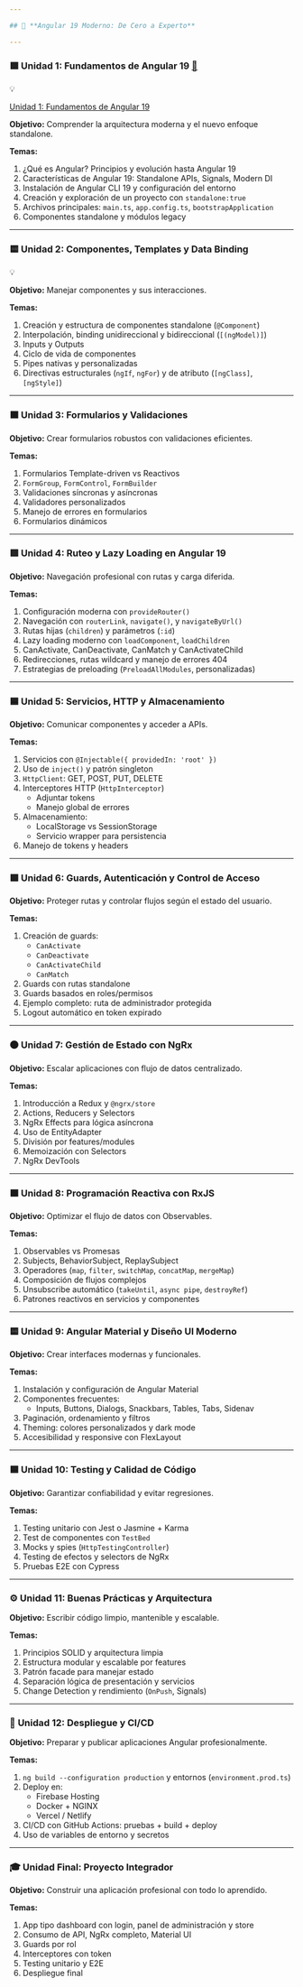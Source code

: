 ```yaml
---

## 🧠 **Angular 19 Moderno: De Cero a Experto**

---
```


### 🟩 **Unidad 1: Fundamentos de Angular 19**  [🔗](https://www.notion.so/Unidad-1-Fundamentos-de-Angular-19-20721760a85f804fa4f8f8de11a075f0?pvs=21)

<aside>
💡

[Unidad 1: Fundamentos de Angular 19](https://www.notion.so/Unidad-1-Fundamentos-de-Angular-19-20721760a85f804fa4f8f8de11a075f0?pvs=21)

**Objetivo:** Comprender la arquitectura moderna y el nuevo enfoque standalone.

**Temas:**

1. ¿Qué es Angular? Principios y evolución hasta Angular 19
2. Características de Angular 19: Standalone APIs, Signals, Modern DI
3. Instalación de Angular CLI 19 y configuración del entorno
4. Creación y exploración de un proyecto con `standalone:true`
5. Archivos principales: `main.ts`, `app.config.ts`, `bootstrapApplication`
6. Componentes standalone y módulos legacy
</aside>

---

### 🟨 **Unidad 2: Componentes, Templates y Data Binding**

<aside>
💡

**Objetivo:** Manejar componentes y sus interacciones.

**Temas:**

1. Creación y estructura de componentes standalone (`@Component`)
2. Interpolación, binding unidireccional y bidireccional (`[(ngModel)]`)
3. Inputs y Outputs
4. Ciclo de vida de componentes
5. Pipes nativas y personalizadas
6. Directivas estructurales (`ngIf`, `ngFor`) y de atributo (`[ngClass]`, `[ngStyle]`)
</aside>

---

### 🟧 **Unidad 3: Formularios y Validaciones**

**Objetivo:** Crear formularios robustos con validaciones eficientes.

**Temas:**

1. Formularios Template-driven vs Reactivos
2. `FormGroup`, `FormControl`, `FormBuilder`
3. Validaciones síncronas y asíncronas
4. Validadores personalizados
5. Manejo de errores en formularios
6. Formularios dinámicos

---

### 🟥 **Unidad 4: Ruteo y Lazy Loading en Angular 19**

**Objetivo:** Navegación profesional con rutas y carga diferida.

**Temas:**

1. Configuración moderna con `provideRouter()`
2. Navegación con `routerLink`, `navigate()`, y `navigateByUrl()`
3. Rutas hijas (`children`) y parámetros (`:id`)
4. Lazy loading moderno con `loadComponent`, `loadChildren`
5. CanActivate, CanDeactivate, CanMatch y CanActivateChild
6. Redirecciones, rutas wildcard y manejo de errores 404
7. Estrategias de preloading (`PreloadAllModules`, personalizadas)

---

### 🟦 **Unidad 5: Servicios, HTTP y Almacenamiento**

**Objetivo:** Comunicar componentes y acceder a APIs.

**Temas:**

1. Servicios con `@Injectable({ providedIn: 'root' })`
2. Uso de `inject()` y patrón singleton
3. `HttpClient`: GET, POST, PUT, DELETE
4. Interceptores HTTP (`HttpInterceptor`)
    - Adjuntar tokens
    - Manejo global de errores
5. Almacenamiento:
    - LocalStorage vs SessionStorage
    - Servicio wrapper para persistencia
6. Manejo de tokens y headers

---

### 🟪 **Unidad 6: Guards, Autenticación y Control de Acceso**

**Objetivo:** Proteger rutas y controlar flujos según el estado del usuario.

**Temas:**

1. Creación de guards:
    - `CanActivate`
    - `CanDeactivate`
    - `CanActivateChild`
    - `CanMatch`
2. Guards con rutas standalone
3. Guards basados en roles/permisos
4. Ejemplo completo: ruta de administrador protegida
5. Logout automático en token expirado

---

### ⚫ **Unidad 7: Gestión de Estado con NgRx**

**Objetivo:** Escalar aplicaciones con flujo de datos centralizado.

**Temas:**

1. Introducción a Redux y `@ngrx/store`
2. Actions, Reducers y Selectors
3. NgRx Effects para lógica asíncrona
4. Uso de EntityAdapter
5. División por features/modules
6. Memoización con Selectors
7. NgRx DevTools

---

### 🟫 **Unidad 8: Programación Reactiva con RxJS**

**Objetivo:** Optimizar el flujo de datos con Observables.

**Temas:**

1. Observables vs Promesas
2. Subjects, BehaviorSubject, ReplaySubject
3. Operadores (`map`, `filter`, `switchMap`, `concatMap`, `mergeMap`)
4. Composición de flujos complejos
5. Unsubscribe automático (`takeUntil`, `async pipe`, `destroyRef`)
6. Patrones reactivos en servicios y componentes

---

### 🟨 **Unidad 9: Angular Material y Diseño UI Moderno**

**Objetivo:** Crear interfaces modernas y funcionales.

**Temas:**

1. Instalación y configuración de Angular Material
2. Componentes frecuentes:
    - Inputs, Buttons, Dialogs, Snackbars, Tables, Tabs, Sidenav
3. Paginación, ordenamiento y filtros
4. Theming: colores personalizados y dark mode
5. Accesibilidad y responsive con FlexLayout

---

### 🟦 **Unidad 10: Testing y Calidad de Código**

**Objetivo:** Garantizar confiabilidad y evitar regresiones.

**Temas:**

1. Testing unitario con Jest o Jasmine + Karma
2. Test de componentes con `TestBed`
3. Mocks y spies (`HttpTestingController`)
4. Testing de efectos y selectors de NgRx
5. Pruebas E2E con Cypress

---

### ⚙️ **Unidad 11: Buenas Prácticas y Arquitectura**

**Objetivo:** Escribir código limpio, mantenible y escalable.

**Temas:**

1. Principios SOLID y arquitectura limpia
2. Estructura modular y escalable por features
3. Patrón facade para manejar estado
4. Separación lógica de presentación y servicios
5. Change Detection y rendimiento (`OnPush`, Signals)

---

### 🚀 **Unidad 12: Despliegue y CI/CD**

**Objetivo:** Preparar y publicar aplicaciones Angular profesionalmente.

**Temas:**

1. `ng build --configuration production` y entornos (`environment.prod.ts`)
2. Deploy en:
    - Firebase Hosting
    - Docker + NGINX
    - Vercel / Netlify
3. CI/CD con GitHub Actions: pruebas + build + deploy
4. Uso de variables de entorno y secretos

---

### 🎓 **Unidad Final: Proyecto Integrador**

**Objetivo:** Construir una aplicación profesional con todo lo aprendido.

**Temas:**

1. App tipo dashboard con login, panel de administración y store
2. Consumo de API, NgRx completo, Material UI
3. Guards por rol
4. Interceptores con token
5. Testing unitario y E2E
6. Despliegue final